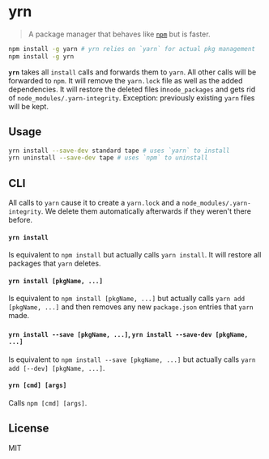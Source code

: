 # yrn

> A package manager that behaves like [`npm`](https://docs.npmjs.com/cli/npm) but is faster.

```bash
npm install -g yarn # yrn relies on `yarn` for actual pkg management
npm install -g yrn
```

**`yrn`** takes all `install` calls and forwards them to `yarn`. All other calls will be forwarded to `npm`. It will remove the `yarn.lock` file as well as the added dependencies. It will restore the deleted files in`node_packages` and gets rid of `node_modules/.yarn-integrity`. Exception: previously existing `yarn` files will be kept.

## Usage

```bash
yrn install --save-dev standard tape # uses `yarn` to install
yrn uninstall --save-dev tape # uses `npm` to uninstall
```

## CLI

All calls to `yarn` cause it to create a `yarn.lock` and a `node_modules/.yarn-integrity`. We delete them automatically afterwards if they weren't there before.

#### `yrn install`

Is equivalent to `npm install` but actually calls `yarn install`. It will restore all packages that `yarn` deletes.

#### `yrn install [pkgName, ...]`

Is equivalent to `npm install [pkgName, ...]` but actually calls `yarn add [pkgName, ...]` and then removes any new `package.json` entries that `yarn` made.

#### `yrn install --save [pkgName, ...]`, `yrn install --save-dev [pkgName, ...]`

Is equivalent to `npm install --save [pkgName, ...]` but actually calls `yarn add [--dev] [pkgName, ...]`.

#### `yrn [cmd] [args]`

Calls `npm [cmd] [args]`.

## License

MIT
